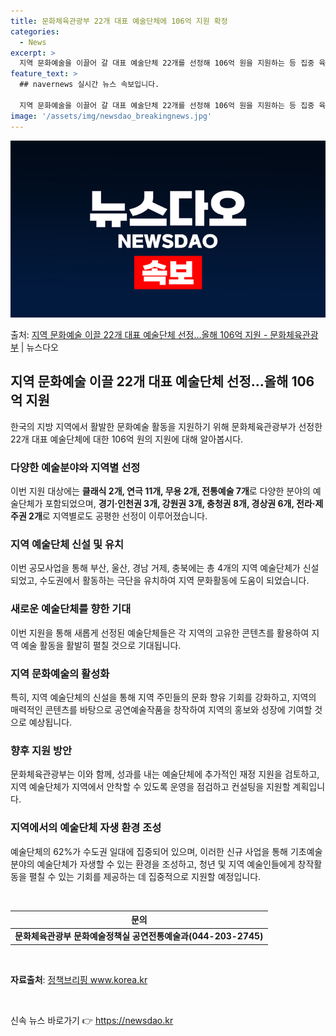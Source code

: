 ```yaml
---
title: 문화체육관광부 22개 대표 예술단체에 106억 지원 확정
categories:
  - News
excerpt: >
  지역 문화예술을 이끌어 갈 대표 예술단체 22개를 선정해 106억 원을 지원하는 등 집중 육성한다. 아울러,…
feature_text: >
  ## navernews 실시간 뉴스 속보입니다.

  지역 문화예술을 이끌어 갈 대표 예술단체 22개를 선정해 106억 원을 지원하는 등 집중 육성한다. 아울러,…
image: '/assets/img/newsdao_breakingnews.jpg'
---
```


![뉴스다오 속보](/assets/img/newsdao_breakingnews.jpg)

<p>출처: <a href="https://newsdao.kr/3903" rel="dofollow">지역 문화예술 이끌 22개 대표 예술단체 선정…올해 106억 지원 - 문화체육관광부</a> | 뉴스다오</p>

<h2 data-ke-size="size26">지역 문화예술 이끌 22개 대표 예술단체 선정…올해 106억 지원</h2>
<p data-ke-size="size16">한국의 지방 지역에서 활발한 문화예술 활동을 지원하기 위해 문화체육관광부가 선정한 22개 대표 예술단체에 대한 106억 원의 지원에 대해 알아봅시다.</p>

<h3>다양한 예술분야와 지역별 선정</h3>
<p data-ke-size="size16">이번 지원 대상에는 <b>클래식 2개, 연극 11개, 무용 2개, 전통예술 7개</b>로 다양한 분야의 예술단체가 포함되었으며, <b>경기·인천권 3개, 강원권 3개, 충청권 8개, 경상권 6개, 전라·제주권 2개</b>로 지역별로도 공평한 선정이 이루어졌습니다.</p>

<h3>지역 예술단체 신설 및 유치</h3>
<p data-ke-size="size16">이번 공모사업을 통해 부산, 울산, 경남 거제, 충북에는 총 4개의 지역 예술단체가 신설되었고, 수도권에서 활동하는 극단을 유치하여 지역 문화활동에 도움이 되었습니다.</p>

<h3>새로운 예술단체를 향한 기대</h3>
<p data-ke-size="size16">이번 지원을 통해 새롭게 선정된 예술단체들은 각 지역의 고유한 콘텐츠를 활용하여 지역 예술 활동을 활발히 펼칠 것으로 기대됩니다.</p>

<h3>지역 문화예술의 활성화</h3>
<p data-ke-size="size16">특히, 지역 예술단체의 신설을 통해 지역 주민들의 문화 향유 기회를 강화하고, 지역의 매력적인 콘텐츠를 바탕으로 공연예술작품을 창작하여 지역의 홍보와 성장에 기여할 것으로 예상됩니다.</p>

<h3>향후 지원 방안</h3>
<p data-ke-size="size16">문화체육관광부는 이와 함께, 성과를 내는 예술단체에 추가적인 재정 지원을 검토하고, 지역 예술단체가 지역에서 안착할 수 있도록 운영을 점검하고 컨설팅을 지원할 계획입니다.</p>

<h3>지역에서의 예술단체 자생 환경 조성</h3>
<p data-ke-size="size16">예술단체의 62%가 수도권 일대에 집중되어 있으며, 이러한 신규 사업을 통해 기초예술 분야의 예술단체가 자생할 수 있는 환경을 조성하고, 청년 및 지역 예술인들에게 창작활동을 펼칠 수 있는 기회를 제공하는 데 집중적으로 지원할 예정입니다.</p>

<p data-ke-size="size16">&nbsp;</p>
<table>
	<thead>
		<tr>
			<th style="text-align: center;">문의</th>
		</tr>
	</thead>
	<tbody>
		<tr>
			<td style="text-align: center; height: 17px;"><b>문화체육관광부 문화예술정책실 공연전통예술과(044-203-2745)</b></td>
	</tr>
	</tbody>
</table>
<p data-ke-size="size16">&nbsp;</p>
<p data-ke-size="size16"><b>자료출처</b>: <a href="https://newsdao.kr/3903">정책브리핑 www.korea.kr</a></p>
<p data-ke-size="size16">&nbsp;</p> 

신속 뉴스 바로가기 👉 <a href="https://newsdao.kr" rel="dofollow">https://newsdao.kr</a>


